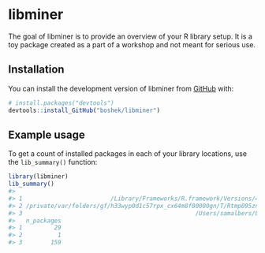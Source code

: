 
<!-- README.md is generated from README.Rmd. Please edit that file -->

# libminer

<!-- badges: start -->

<!-- badges: end -->

The goal of libminer is to provide an overview of your R library setup.
It is a toy package created as a part of a workshop and not meant for
serious use.

## Installation

You can install the development version of libminer from
[GitHub](https://GitHub.com/) with:

``` r
# install.packages("devtools")
devtools::install_GitHub("boshek/libminer")
```

## Example usage

To get a count of installed packages in each of your library locations,
use the `lib_summary()` function:

``` r
library(libminer)
lib_summary()
#>                                                                                        Library
#> 1                         /Library/Frameworks/R.framework/Versions/4.4-arm64/Resources/library
#> 2 /private/var/folders/gf/h33wyp0d1c57rpx_cx64m8f80000gn/T/Rtmp095zng/temp_libpath49dd50efe011
#> 3                                                 /Users/samalbers/Library/R/arm64/4.4/library
#>   n_packages
#> 1         29
#> 2          1
#> 3        159
```
